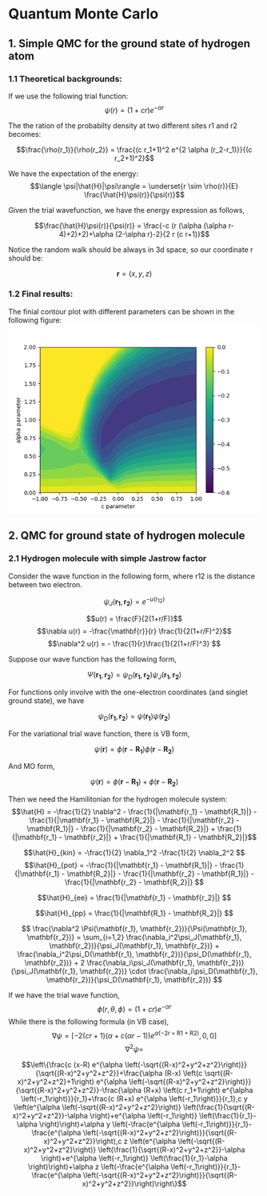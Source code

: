 # Quantum Monte Carlo

## 1. Simple QMC for the ground state of hydrogen atom

### 1.1 Theoretical backgrounds:
If we use the following trial function:
$$\psi(r) = (1+cr) e^{-\alpha r}$$

The the ration of the probabilty density at two different sites r1 and r2 becomes:

$$\frac{\rho(r_1)}{\rho(r_2)} = \frac{(c r_1+1)^2 e^{2 \alpha  (r_2-r_1)}}{(c r_2+1)^2}$$

We have the expectation of the energy:
$$\langle \psi|\hat{H}|\psi\rangle = \underset{r \sim \rho(r)}{E} \frac{\hat{H}\psi(r)}{\psi(r)}$$

Given the trial wavefunction, we have the energy expression as follows,

$$\frac{\hat{H}\psi(r)}{\psi(r)} = \frac{-c (r (\alpha  (\alpha  r-4)+2)+2)+\alpha  (2-\alpha  r)-2}{2 r (c r+1)}$$

Notice the random walk should be always in 3d space, so our coordinate r should be:

$$ \mathbf{r} = (x, y, z)$$

### 1.2 Final results:
The finial contour plot with different parameters can be shown in the following figure:
![energy figure](../imgs/energy_surface.png)

## 2. QMC for ground state of hydrogen molecule

### 2.1 Hydrogen molecule with simple Jastrow factor
Consider the wave function in the following form, where r12 is the distance between two electron.

$$\psi_J(\mathbf{r_1}, \mathbf{r_2}) = e^{-u(r_{12})}$$

$$u(r) = \frac{F}{2(1+r/F)}$$
$$\nabla u(r) = -\frac{\mathbf{r}}{r} \frac{1}{2(1+r/F)^2}$$
$$\nabla^2 u(r) = - \frac{1}{r}\frac{1}{2(1+r/F)^3} $$

Suppose our wave function has the following form,

$$ \Psi(\mathbf{r_1}, \mathbf{r_2}) = \psi_D(\mathbf{r_1}, \mathbf{r_2}) \psi_J(\mathbf{r_1}, \mathbf{r_2}) $$

For functions only involve with the one-electron coordinates (and singlet ground state), we have

$$\psi_D(\mathbf{r_1}, \mathbf{r_2}) = \psi(\mathbf{r_1}) \psi(\mathbf{r_2}) $$

For the variational trial wave function, there is VB form,

$$  \psi(\mathbf{r}) = \phi(\mathbf{r} - \mathbf{R_1}) \phi(\mathbf{r} - \mathbf{R_2}) $$

And MO form, 

$$ \psi(\mathbf{r}) = \phi(\mathbf{r} - \mathbf{R_1}) + \phi(\mathbf{r} - \mathbf{R_2}) $$

Then we need the Hamilitonian for the hydrogen molecule system:
$$\hat{H} = -\frac{1}{2} \nabla^2 - \frac{1}{|\mathbf{r_1} - \mathbf{R_1}|} - \frac{1}{|\mathbf{r_1} - \mathbf{R_2}|} - \frac{1}{|\mathbf{r_2} - \mathbf{R_1}|} - \frac{1}{|\mathbf{r_2} - \mathbf{R_2}|} + \frac{1}{|\mathbf{r_1} - \mathbf{r_2}|} + \frac{1}{|\mathbf{R_1} - \mathbf{R_2}|}$$

$$\hat{H}_{kin} = -\frac{1}{2} \nabla_1^2 -\frac{1}{2} \nabla_2^2 $$
$$\hat{H}_{pot} = -\frac{1}{|\mathbf{r_1} - \mathbf{R_1}|} - \frac{1}{|\mathbf{r_1} - \mathbf{R_2}|} - \frac{1}{|\mathbf{r_2} - \mathbf{R_1}|} - \frac{1}{|\mathbf{r_2} - \mathbf{R_2}|} $$

$$\hat{H}_{ee} = \frac{1}{|\mathbf{r_1} - \mathbf{r_2}|} $$

$$\hat{H}_{pp} = \frac{1}{|\mathbf{R_1} - \mathbf{R_2}|} $$

$$ \frac{\nabla^2 \Psi(\mathbf{r_1}, \mathbf{r_2})}{\Psi(\mathbf{r_1}, \mathbf{r_2})} = \sum_{i=1,2} \frac{\nabla_i^2\psi_J(\mathbf{r_1}, \mathbf{r_2})}{\psi_J(\mathbf{r_1}, \mathbf{r_2})} + \frac{\nabla_i^2\psi_D(\mathbf{r_1}, \mathbf{r_2})}{\psi_D(\mathbf{r_1}, \mathbf{r_2})} + 2 \frac{\nabla_i\psi_J(\mathbf{r_1}, \mathbf{r_2})}{\psi_J(\mathbf{r_1}, \mathbf{r_2})} \cdot \frac{\nabla_i\psi_D(\mathbf{r_1}, \mathbf{r_2})}{\psi_D(\mathbf{r_1}, \mathbf{r_2})}  $$

If we have the trial wave function,
$$\phi(r, \theta, \phi) = (1+cr)e^{-\alpha r}$$
While there is the following formula (in VB case),
$$\nabla \psi = \left[-2 (c r+1) (\alpha +c (\alpha  r-1)) e^{\alpha  (-2 r+\text{R1}+\text{R2})},0,0\right]$$
$$\nabla^2 \psi =  $$


$$\left\{\frac{c (x-R) e^{\alpha  \left(-\sqrt{(R-x)^2+y^2+z^2}\right)}}{\sqrt{(R-x)^2+y^2+z^2}}+\frac{\alpha  (R-x) \left(c \sqrt{(R-x)^2+y^2+z^2}+1\right) e^{\alpha  \left(-\sqrt{(R-x)^2+y^2+z^2}\right)}}{\sqrt{(R-x)^2+y^2+z^2}}-\frac{\alpha  (R+x) \left(c r_1+1\right) e^{\alpha  \left(-r_1\right)}}{r_1}+\frac{c (R+x) e^{\alpha  \left(-r_1\right)}}{r_1},c y \left(e^{\alpha  \left(-\sqrt{(R-x)^2+y^2+z^2}\right)} \left(\frac{1}{\sqrt{(R-x)^2+y^2+z^2}}-\alpha \right)+e^{\alpha  \left(-r_1\right)} \left(\frac{1}{r_1}-\alpha \right)\right)+\alpha  y \left(-\frac{e^{\alpha  \left(-r_1\right)}}{r_1}-\frac{e^{\alpha  \left(-\sqrt{(R-x)^2+y^2+z^2}\right)}}{\sqrt{(R-x)^2+y^2+z^2}}\right),c z \left(e^{\alpha  \left(-\sqrt{(R-x)^2+y^2+z^2}\right)} \left(\frac{1}{\sqrt{(R-x)^2+y^2+z^2}}-\alpha \right)+e^{\alpha  \left(-r_1\right)} \left(\frac{1}{r_1}-\alpha \right)\right)+\alpha  z \left(-\frac{e^{\alpha  \left(-r_1\right)}}{r_1}-\frac{e^{\alpha  \left(-\sqrt{(R-x)^2+y^2+z^2}\right)}}{\sqrt{(R-x)^2+y^2+z^2}}\right)\right\}$$
